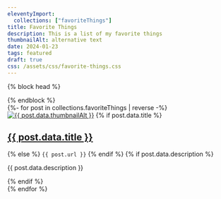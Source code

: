 ```yaml
---
eleventyImport:
  collections: ["favoriteThings"]
title: Favorite Things
description: This is a list of my favorite things
thumbnailAlt: alternative text 
date: 2024-01-23
tags: featured
draft: true
css: /assets/css/favorite-things.css
---
```


{% block head %}
<link rel="stylesheet" href="/assets/css/breathing.css" />
{% endblock %}

<div class="grid"> {%- for post in collections.favoriteThings | reverse -%}  
  <div class="card">
    <div class="card-body">
		<a href="{{ post.url }}">
      <img class="custom-size-images" src="../../{{ post.data.thumbnail }}" alt=" {{ post.data.thumbnailAlt }}"></a>
    {% if post.data.title %}<h2><a href="{{ post.url }}">{{ post.data.title }}</a></h2>
			{% else %}
			<code>{{ post.url }}</code>
			{% endif %}</a>
		{% if post.data.description %}<p>{{ post.data.description }}</p>{% endif %}
	  </div>
  </div>
{% endfor %}
</div>